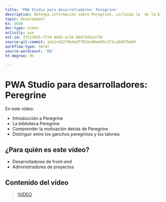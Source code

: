 ```yaml
---
title: 'PWA Studio para desarrolladores: Peregrine'
description: Obtenga información sobre Peregrine, incluida la ​ de la biblioteca Peregrine. Comprender la motivación detrás de Peregrine ​ las diferencias entre los ganchos de Peregrine y los talones.
topic: Development
kt: 5649
doc-type: video
activity: use
exl-id: 3f513b05-77f4-4695-ac36-b0d73d1e2750
source-git-commit: 1eb2cd22f9bded77032ad0ed43c3f2ca84879a69
workflow-type: tm+mt
source-wordcount: '60'
ht-degree: 0%

---
```


# PWA Studio para desarrolladores: Peregrine

En este vídeo:

- Introducción a Peregrine
- La biblioteca Peregrine &#x200B;
- Comprender la motivación detrás de Peregrine &#x200B;
- Distinguir entre los ganchos peregrinos y los talones

## ¿Para quién es este vídeo?

- Desarrolladores de front-end
- Administradores de proyectos

## Contenido del vídeo

>[!VIDEO](https://video.tv.adobe.com/v/35720?quality=12&learn=on)
